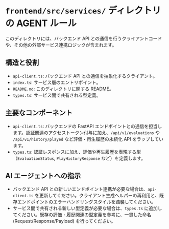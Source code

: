 # `frontend/src/services/` ディレクトリの AGENT ルール

このディレクトリには、バックエンド API との通信を行うクライアントコードや、その他の外部サービス連携ロジックが含まれます。

## 構造と役割

- `api-client.ts`: バックエンド API との通信を抽象化するクライアント。
- `index.ts`: サービス層のエントリポイント。
- `README.md`: このディレクトリに関する README。
- `types.ts`: サービス間で共有される型定義。

## 主要なコンポーネント

- `api-client.ts`: バックエンドの FastAPI エンドポイントとの通信を担当します。認証関連のアクセストークン付与に加え、`/api/v1/evaluations` や `/api/v1/history/played` など評価・再生履歴の永続化 API をラップしています。
- `types.ts`: 認証レスポンスに加え、評価や再生履歴を表現する型（`EvaluationStatus`, `PlayHistoryResponse` など）を定義します。

## AI エージェントへの指示

- バックエンド API との新しいエンドポイント連携が必要な場合は、`api-client.ts` を更新してください。クライアント生成ヘルパーの再利用と、既存エンドポイントのエラーハンドリングスタイルを踏襲してください。
- サービス間で共有される新しい型定義が必要な場合は、`types.ts` に追加してください。既存の評価・履歴関連の型定義を参考に、一貫した命名 (Request/Response/Payload) を行ってください。
